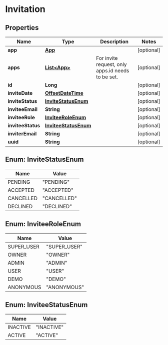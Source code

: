 # Invitation

## Properties

| Name              | Type                                        | Description                                       | Notes      |
| ----------------- | ------------------------------------------- | ------------------------------------------------- | ---------- |
| **app**           | [**App**](App.md)                           |                                                   | [optional] |
| **apps**          | [**List&lt;App&gt;**](App.md)               | For invite request, only apps.id needs to be set. | [optional] |
| **id**            | **Long**                                    |                                                   | [optional] |
| **inviteDate**    | [**OffsetDateTime**](OffsetDateTime.md)     |                                                   | [optional] |
| **inviteStatus**  | [**InviteStatusEnum**](#InviteStatusEnum)   |                                                   | [optional] |
| **inviteeEmail**  | **String**                                  |                                                   | [optional] |
| **inviteeRole**   | [**InviteeRoleEnum**](#InviteeRoleEnum)     |                                                   | [optional] |
| **inviteeStatus** | [**InviteeStatusEnum**](#InviteeStatusEnum) |                                                   | [optional] |
| **inviterEmail**  | **String**                                  |                                                   | [optional] |
| **uuid**          | **String**                                  |                                                   | [optional] |

<a name="InviteStatusEnum"></a>

## Enum: InviteStatusEnum

| Name      | Value                 |
| --------- | --------------------- |
| PENDING   | &quot;PENDING&quot;   |
| ACCEPTED  | &quot;ACCEPTED&quot;  |
| CANCELLED | &quot;CANCELLED&quot; |
| DECLINED  | &quot;DECLINED&quot;  |

<a name="InviteeRoleEnum"></a>

## Enum: InviteeRoleEnum

| Name       | Value                  |
| ---------- | ---------------------- |
| SUPER_USER | &quot;SUPER_USER&quot; |
| OWNER      | &quot;OWNER&quot;      |
| ADMIN      | &quot;ADMIN&quot;      |
| USER       | &quot;USER&quot;       |
| DEMO       | &quot;DEMO&quot;       |
| ANONYMOUS  | &quot;ANONYMOUS&quot;  |

<a name="InviteeStatusEnum"></a>

## Enum: InviteeStatusEnum

| Name     | Value                |
| -------- | -------------------- |
| INACTIVE | &quot;INACTIVE&quot; |
| ACTIVE   | &quot;ACTIVE&quot;   |
